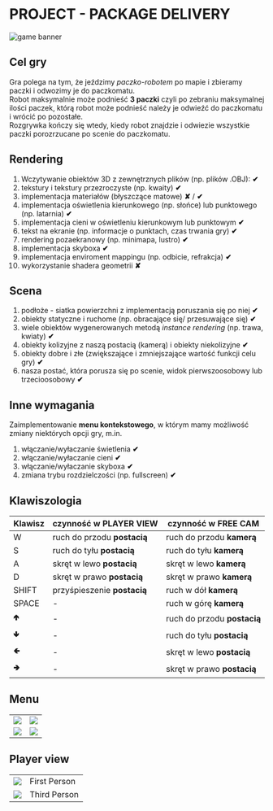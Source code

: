 # PROJECT - PACKAGE DELIVERY

![game banner](/_GameProject/screenshots/game_banner.jpg)

## Cel gry
Gra polega na tym, że jeździmy *paczko-robotem* po mapie i zbieramy paczki i odwozimy je do paczkomatu. 
<br>Robot maksymalnie może podnieść **3 paczki** czyli po zebraniu maksymalnej ilości paczek, którą robot może podnieść należy je odwieźć do paczkomatu i wrócić po pozostałe.
<br>Rozgrywka kończy się wtedy, kiedy robot znajdzie i odwiezie wszystkie paczki porozrzucane po scenie do paczkomatu.

## Rendering

1. Wczytywanie obiektów 3D z zewnętrznych plików (np. plików .OBJ): **✔**
2. tekstury i tekstury przezroczyste (np. kwaity) **✔**
3. implementacja materiałów (błyszczące matowe) **✘** / **✔**
4. implementacja oświetlenia kierunkowego (np. słońce) lub punktowego (np. latarnia) **✔**
5. implementacja cieni w oświetleniu kierunkowym lub punktowym **✔**
6. tekst na ekranie (np. informacje o punktach, czas trwania gry) **✔**
7. rendering pozaekranowy (np. minimapa, lustro) **✔**
8. implementacja skyboxa **✔**
9. implementacja enviroment mappingu (np. odbicie, refrakcja) **✔**
10. wykorzystanie shadera geometrii **✘**

## Scena

1. podłoże - siatka powierzchni z implementacją poruszania się po niej **✔**
2. obiekty statyczne i ruchome (np. obracające się/ przesuwające się) **✔**
3. wiele obiektów wygenerowanych metodą *instance rendering* (np. trawa, kwiaty) **✔**
4. obiekty kolizyjne z naszą postacią (kamerą) i obiekty niekolizyjne **✔**
5. obiekty dobre i złe (zwiększające i zmniejszające wartość funkcji celu gry) **✔**
6. nasza postać, która porusza się po scenie, widok pierwszoosobowy lub trzecioosobowy **✔**

## Inne wymagania

Zaimplementowanie **menu kontekstowego**, w którym mamy możliwość zmiany niektórych opcji gry, m.in.

1. włączanie/wyłaczanie świetlenia **✔**
2. włączanie/wyłaczanie cieni **✔**
3. włączanie/wyłaczanie skyboxa **✔**
4. zmiana trybu rozdzielczości (np. fullscreen) **✔**

## Klawiszologia

| Klawisz | czynność w **PLAYER VIEW**  | czynność w **FREE CAM**   |
| ------- | --------------------------- |-------------------------  |
| W       | ruch do przodu **postacią** | ruch do przodu **kamerą** |
| S       | ruch do tyłu **postacią**   | ruch do tyłu **kamerą**   |
| A       | skręt w lewo **postacią**   | skręt w lewo **kamerą**   |
| D       | skręt w prawo **postacią**  |  skręt w prawo **kamerą** |
| SHIFT   | przyśpieszenie **postacią** |  ruch w dół **kamerą**    |
| SPACE   | -                           | ruch w górę **kamerą**    |
| 🢁      | -                           | ruch do przodu **postacią**|
| 🢃      | -                           |  ruch do tyłu **postacią** |
| 🢀      | -                           | skręt w lewo **postacią** |
| 🢂      | -                           | skręt w prawo **postacią** |

## Menu
|                                                     |                                                        |
| --------------------------------------------------- | ------------------------------------------------------ | 
| ![](/_GameProject/screenshots/menu.jpg)             | ![](/_GameProject/screenshots/menu_hud_options.jpg)    |
| ![](/_GameProject/screenshots/menu_player_view.jpg) | ![](/_GameProject/screenshots/menu_video_settings.jpg) |


## Player view
|                                                     |                  |
| --------------------------------------------------- | ---------------- |
| ![](/_GameProject/screenshots/player_view_1-person.jpg) | First Person |
| ![](/_GameProject/screenshots/player_view_3-person.jpg) | Third Person | 
